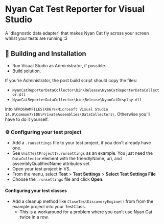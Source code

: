 # Nyan Cat Test Reporter for Visual Studio

A 'diagnostic data adapter'
that makes Nyan Cat fly across your screen
whilst your tests are running :3

## 🔨 Building and Installation
* Run Visual Studio as Administrator, if possible.
* Build solution.

 If you're Administrator, the post build script should copy the files:
 * `NyanCatReporterDataCollector\bin\Release\NyanCatReporterDataCollector.dll`
 * `NyanCatReporterDataCollector\bin\Release\NyanCatDisplay.dll`

 into `%PROGRAMFILES(X86)%\Microsoft Visual Studio 14.0\Common7\IDE\PrivateAssemblies\DataCollectors\`.
 Otherwise you'll have to do it yourself.

### ⚙ Configuring your test project
* Add a `.runsettings` file to your test project, if you don't already have one.
 * See `UnitTestProject1\.runsettings` as an example. You just need the `DataCollector` element with the friendlyName, uri, and assemblyQualifiedName attributes set.
* Open your test project in VS.
* From the menu, select **Test** > **Test Settings** > **Select Test Settings File**
* Choose the `.runsettings` file and click **Open**.

#### Configuring your test classes
* Add a cleanup method like `CloseTestDiscoveryEngine()` from from the example project into your TestClass.
  * This is a workaround for a problem where you can't use Nyan Cat twice in a row.
